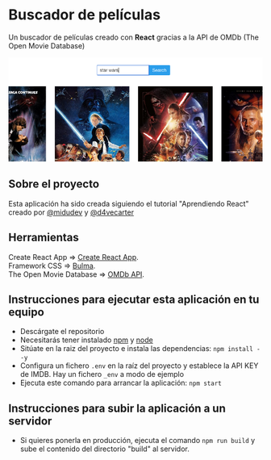 # Buscador de películas

Un buscador de películas creado con **React** gracias a la API de OMDb (The Open Movie Database)


![preview](preview.png)


## Sobre el proyecto

Esta aplicación ha sido creada siguiendo el tutorial "Aprendiendo React" creado por [@midudev](https://twitter.com/midudev) y [@d4vecarter](https://twitter.com/d4vecarter) 


## Herramientas

Create React App => [Create React App](https://github.com/facebook/create-react-app).  
Framework CSS => [Bulma](https://bulma.io).  
The Open Movie Database => [OMDb API](http://www.omdbapi.com).  


## Instrucciones para ejecutar esta aplicación en tu equipo

* Descárgate el repositorio
* Necesitarás tener instalado [npm](https://www.npmjs.com) y [node](https://nodejs.org/es/)
* Sitúate en la raiz del proyecto e instala las dependencias: `npm install --y`
* Configura un fichero `.env` en la raíz del proyecto y establece la API KEY de IMDB. Hay un fichero `_env` a modo de ejemplo
* Ejecuta este comando para arrancar la aplicación: `npm start`


## Instrucciones para subir la aplicación a un servidor

* Si quieres ponerla en producción, ejecuta el comando `npm run build` y sube el contenido del directorio "build" al servidor.
